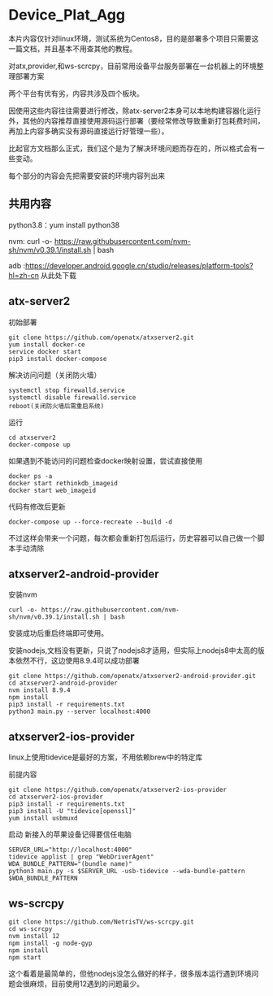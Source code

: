 # Device_Plat_Agg

本片内容仅针对linux环境，测试系统为Centos8，目的是部署多个项目只需要这一篇文档，并且基本不用查其他的教程。

对atx,provider,和ws-scrcpy，目前常用设备平台服务部署在一台机器上的环境整理部署方案

两个平台有优有劣，内容共涉及四个板块。

因使用这些内容往往需要进行修改，除atx-server2本身可以本地构建容器化运行外，其他的内容推荐直接使用源码运行部署（要经常修改导致重新打包耗费时间，再加上内容多确实没有源码直接运行好管理一些）。

比起官方文档那么正式，我们这个是为了解决环境问题而存在的，所以格式会有一些变动。

每个部分的内容会先把需要安装的环境内容列出来

## 共用内容

python3.8：yum install python38

nvm: curl -o- https://raw.githubusercontent.com/nvm-sh/nvm/v0.39.1/install.sh | bash

adb :https://developer.android.google.cn/studio/releases/platform-tools?hl=zh-cn 从此处下载

## atx-server2

初始部署

```
git clone https://github.com/openatx/atxserver2.git
yum install docker-ce
service docker start
pip3 install docker-compose
```

解决访问问题（关闭防火墙）

```
systemctl stop firewalld.service
systemctl disable firewalld.service
reboot(关闭防火墙后需重启系统)
```

运行

```
cd atxserver2
docker-compose up
```
如果遇到不能访问的问题检查docker映射设置，尝试直接使用
```
docker ps -a
docker start rethinkdb_imageid
docker start web_imageid
```

代码有修改后更新

```
docker-compose up --force-recreate --build -d
```

不过这样会带来一个问题，每次都会重新打包后运行，历史容器可以自己做一个脚本手动清除

## atxserver2-android-provider

安装nvm

```
curl -o- https://raw.githubusercontent.com/nvm-sh/nvm/v0.39.1/install.sh | bash
```

安装成功后重启终端即可使用。

安装nodejs,文档没有更新，只说了nodejs8才适用，但实际上nodejs8中太高的版本依然不行，这边使用8.9.4可以成功部署

```
git clone https://github.com/openatx/atxserver2-android-provider.git
cd atxserver2-android-provider
nvm install 8.9.4
npm install
pip3 install -r requirements.txt
python3 main.py --server localhost:4000
```

## atxserver2-ios-provider

linux上使用tidevice是最好的方案，不用依赖brew中的特定库

前提内容

```
git clone https://github.com/openatx/atxserver2-ios-provider
cd atxserver2-ios-provider
pip3 install -r requirements.txt
pip3 install -U "tidevice[openssl]"
yum install usbmuxd
```

启动
新接入的苹果设备记得要信任电脑
```
SERVER_URL="http://localhost:4000"
tidevice applist | grep "WebDriverAgent"
WDA_BUNDLE_PATTERN="(bundle name)"
python3 main.py -s $SERVER_URL -usb-tidevice --wda-bundle-pattern $WDA_BUNDLE_PATTERN
```

## ws-scrcpy

```
git clone https://github.com/NetrisTV/ws-scrcpy.git
cd ws-scrcpy
nvm install 12
npm install -g node-gyp
npm install
npm start
```

这个看着是最简单的，但他nodejs没怎么做好的样子，很多版本运行遇到环境问题会很麻烦，目前使用12遇到的问题最少。
